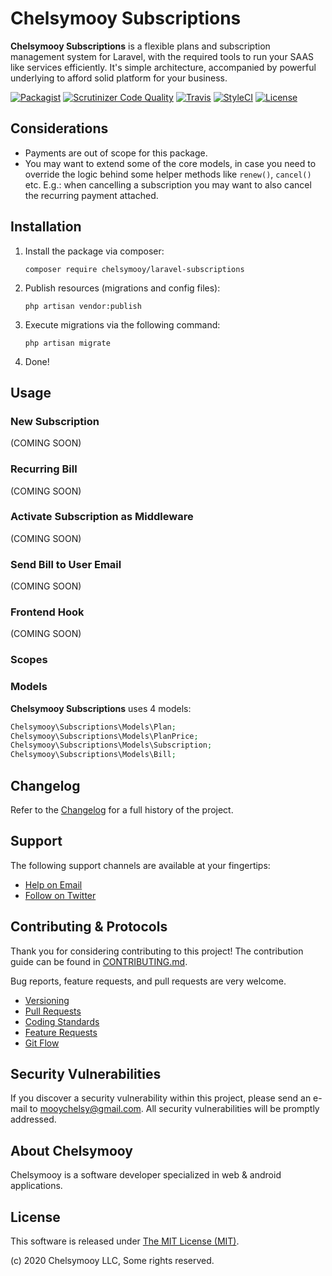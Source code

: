 # Chelsymooy Subscriptions

**Chelsymooy Subscriptions** is a flexible plans and subscription management system for Laravel, with the required tools to run your SAAS like services efficiently. It's simple architecture, accompanied by powerful underlying to afford solid platform for your business.

[![Packagist](https://img.shields.io/packagist/v/chelsymooy/laravel-subscriptions.svg?label=Packagist&style=flat-square)](https://packagist.org/packages/chelsymooy/laravel-subscriptions)
[![Scrutinizer Code Quality](https://img.shields.io/scrutinizer/g/chelsymooy/laravel-subscriptions.svg?label=Scrutinizer&style=flat-square)](https://scrutinizer-ci.com/g/chelsymooy/laravel-subscriptions/)
[![Travis](https://img.shields.io/travis/chelsymooy/laravel-subscriptions.svg?label=TravisCI&style=flat-square)](https://travis-ci.org/chelsymooy/laravel-subscriptions)
[![StyleCI](https://styleci.io/repos/93313402/shield)](https://styleci.io/repos/93313402)
[![License](https://img.shields.io/packagist/l/chelsymooy/laravel-subscriptions.svg?label=License&style=flat-square)](https://github.com/chelsymooy/laravel-subscriptions/blob/develop/LICENSE)


## Considerations

- Payments are out of scope for this package.
- You may want to extend some of the core models, in case you need to override the logic behind some helper methods like `renew()`, `cancel()` etc. E.g.: when cancelling a subscription you may want to also cancel the recurring payment attached.


## Installation

1. Install the package via composer:
    ```shell
    composer require chelsymooy/laravel-subscriptions
    ```

2. Publish resources (migrations and config files):
    ```shell
    php artisan vendor:publish
    ```

3. Execute migrations via the following command:
    ```shell
    php artisan migrate
    ```

4. Done!


## Usage

### New Subscription

(COMING SOON)

### Recurring Bill

(COMING SOON)

### Activate Subscription as Middleware

(COMING SOON)

### Send Bill to User Email

(COMING SOON)

### Frontend Hook

(COMING SOON)

### Scopes

### Models

**Chelsymooy Subscriptions** uses 4 models:

```php
Chelsymooy\Subscriptions\Models\Plan;
Chelsymooy\Subscriptions\Models\PlanPrice;
Chelsymooy\Subscriptions\Models\Subscription;
Chelsymooy\Subscriptions\Models\Bill;
```

## Changelog

Refer to the [Changelog](CHANGELOG.md) for a full history of the project.


## Support

The following support channels are available at your fingertips:

- [Help on Email](mailto:mooychelsy@gmail.com)
- [Follow on Twitter](https://twitter.com/cmooy)


## Contributing & Protocols

Thank you for considering contributing to this project! The contribution guide can be found in [CONTRIBUTING.md](CONTRIBUTING.md).

Bug reports, feature requests, and pull requests are very welcome.

- [Versioning](CONTRIBUTING.md#versioning)
- [Pull Requests](CONTRIBUTING.md#pull-requests)
- [Coding Standards](CONTRIBUTING.md#coding-standards)
- [Feature Requests](CONTRIBUTING.md#feature-requests)
- [Git Flow](CONTRIBUTING.md#git-flow)


## Security Vulnerabilities

If you discover a security vulnerability within this project, please send an e-mail to [mooychelsy@gmail.com](mooychelsy@gmail.com). All security vulnerabilities will be promptly addressed.


## About Chelsymooy

Chelsymooy is a software developer specialized in web & android applications.


## License

This software is released under [The MIT License (MIT)](LICENSE).

(c) 2020 Chelsymooy LLC, Some rights reserved.
